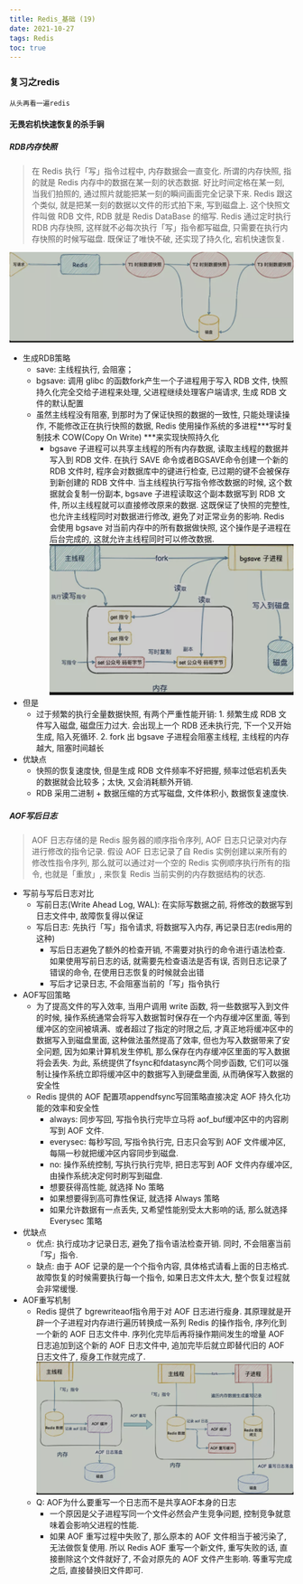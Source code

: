 ```yaml
---
title: Redis_基础 (19)
date: 2021-10-27
tags: Redis
toc: true
---
```


### 复习之redis
    从头再看一遍redis

<!-- more -->

#### 无畏宕机快速恢复的杀手锏

##### RDB内存快照
> 在 Redis 执行「写」指令过程中, 内存数据会一直变化. 所谓的内存快照, 指的就是 Redis 内存中的数据在某一刻的状态数据. 好比时间定格在某一刻, 当我们拍照的, 通过照片就能把某一刻的瞬间画面完全记录下来. Redis 跟这个类似, 就是把某一刻的数据以文件的形式拍下来, 写到磁盘上. 这个快照文件叫做 RDB 文件, RDB 就是 Redis DataBase 的缩写. Redis 通过定时执行 RDB 内存快照, 这样就不必每次执行「写」指令都写磁盘, 只需要在执行内存快照的时候写磁盘. 既保证了唯快不破, 还实现了持久化, 宕机快速恢复. 

![RDB内存快照](/img/20211027_1.png)
- 生成RDB策略
    * save: 主线程执行, 会阻塞；
    * bgsave: 调用 glibc 的函数fork产生一个子进程用于写入 RDB 文件, 快照持久化完全交给子进程来处理, 父进程继续处理客户端请求, 生成 RDB 文件的默认配置
    * 虽然主线程没有阻塞, 到那时为了保证快照的数据的一致性, 只能处理读操作, 不能修改正在执行快照的数据, Redis 使用操作系统的多进程***写时复制技术 COW(Copy On Write) ***来实现快照持久化
        * bgsave 子进程可以共享主线程的所有内存数据, 读取主线程的数据并写入到 RDB 文件. 在执行 SAVE 命令或者BGSAVE命令创建一个新的 RDB 文件时, 程序会对数据库中的键进行检查, 已过期的键不会被保存到新创建的 RDB 文件中. 当主线程执行写指令修改数据的时候, 这个数据就会复制一份副本,  bgsave 子进程读取这个副本数据写到 RDB 文件, 所以主线程就可以直接修改原来的数据. 这既保证了快照的完整性, 也允许主线程同时对数据进行修改, 避免了对正常业务的影响. Redis 会使用 bgsave 对当前内存中的所有数据做快照, 这个操作是子进程在后台完成的, 这就允许主线程同时可以修改数据. 
        ![写时复制技术](/img/20211027_2.png)
- 但是
    * 过于频繁的执行全量数据快照, 有两个严重性能开销: 1. 频繁生成 RDB 文件写入磁盘, 磁盘压力过大. 会出现上一个 RDB 还未执行完, 下一个又开始生成, 陷入死循环. 2. fork 出 bgsave 子进程会阻塞主线程, 主线程的内存越大, 阻塞时间越长
- 优缺点
    * 快照的恢复速度快, 但是生成 RDB 文件频率不好把握, 频率过低宕机丢失的数据就会比较多；太快, 又会消耗额外开销. 
    * RDB 采用二进制 + 数据压缩的方式写磁盘, 文件体积小, 数据恢复速度快. 

##### AOF写后日志
> AOF 日志存储的是 Redis 服务器的顺序指令序列, AOF 日志只记录对内存进行修改的指令记录. 假设 AOF 日志记录了自 Redis 实例创建以来所有的修改性指令序列, 那么就可以通过对一个空的 Redis 实例顺序执行所有的指令, 也就是「重放」, 来恢复 Redis 当前实例的内存数据结构的状态. 
- 写前与写后日志对比
    * 写前日志(Write Ahead Log, WAL):  在实际写数据之前, 将修改的数据写到日志文件中, 故障恢复得以保证
    * 写后日志:  先执行「写」指令请求, 将数据写入内存, 再记录日志(redis用的这种)
        * 写后日志避免了额外的检查开销, 不需要对执行的命令进行语法检查. 如果使用写前日志的话, 就需要先检查语法是否有误, 否则日志记录了错误的命令, 在使用日志恢复的时候就会出错
        * 写后才记录日志, 不会阻塞当前的「写」指令执行
- AOF写回策略
    * 为了提高文件的写入效率, 当用户调用 write 函数, 将一些数据写入到文件的时候, 操作系统通常会将写入数据暂时保存在一个内存缓冲区里面, 等到缓冲区的空间被填满、或者超过了指定的时限之后, 才真正地将缓冲区中的数据写入到磁盘里面, 这种做法虽然提高了效率, 但也为写入数据带来了安全问题, 因为如果计算机发生停机, 那么保存在内存缓冲区里面的写入数据将会丢失. 为此, 系统提供了fsync和fdatasync两个同步函数, 它们可以强制让操作系统立即将缓冲区中的数据写入到硬盘里面, 从而确保写入数据的安全性
    * Redis 提供的 AOF 配置项appendfsync写回策略直接决定 AOF 持久化功能的效率和安全性
        * always: 同步写回, 写指令执行完毕立马将 aof_buf缓冲区中的内容刷写到 AOF 文件. 
        * everysec: 每秒写回, 写指令执行完, 日志只会写到 AOF 文件缓冲区, 每隔一秒就把缓冲区内容同步到磁盘. 
        * no:  操作系统控制, 写执行执行完毕, 把日志写到 AOF 文件内存缓冲区, 由操作系统决定何时刷写到磁盘. 
        * 想要获得高性能, 就选择 No 策略
        * 如果想要得到高可靠性保证, 就选择 Always 策略
        * 如果允许数据有一点丢失, 又希望性能别受太大影响的话, 那么就选择 Everysec 策略
- 优缺点
    * 优点: 执行成功才记录日志, 避免了指令语法检查开销. 同时, 不会阻塞当前「写」指令. 
    * 缺点: 由于 AOF 记录的是一个个指令内容, 具体格式请看上面的日志格式. 故障恢复的时候需要执行每一个指令, 如果日志文件太大, 整个恢复过程就会非常缓慢. 
- AOF重写机制
    * Redis 提供了 bgrewriteaof指令用于对 AOF 日志进行瘦身. 其原理就是开辟一个子进程对内存进行遍历转换成一系列 Redis 的操作指令, 序列化到一个新的 AOF 日志文件中. 序列化完毕后再将操作期间发生的增量 AOF 日志追加到这个新的 AOF 日志文件中, 追加完毕后就立即替代旧的 AOF 日志文件了, 瘦身工作就完成了. 
    ![AOF重写机制](/img/20211027_3.png)
    * Q: AOF为什么要重写一个日志而不是共享AOF本身的日志
        * 一个原因是父子进程写同一个文件必然会产生竞争问题, 控制竞争就意味着会影响父进程的性能. 
        * 如果 AOF 重写过程中失败了, 那么原本的 AOF 文件相当于被污染了, 无法做恢复使用. 所以 Redis AOF 重写一个新文件, 重写失败的话, 直接删除这个文件就好了, 不会对原先的 AOF 文件产生影响. 等重写完成之后, 直接替换旧文件即可. 


